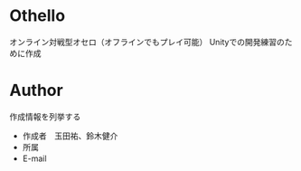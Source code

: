 # Othello
オンライン対戦型オセロ（オフラインでもプレイ可能）
Unityでの開発練習のために作成

# Author

作成情報を列挙する
 
* 作成者　玉田祐、鈴木健介
* 所属　
* E-mail　
 
